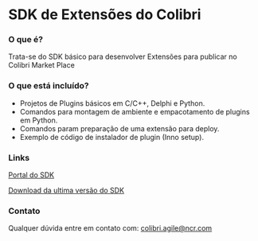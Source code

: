 # SDK de Extensões do Colibri #

### O que é? ###

Trata-se do SDK básico para desenvolver Extensões para publicar no Colibri Market Place

### O que está incluído? ###

* Projetos de Plugins básicos em C/C++, Delphi e Python.
* Comandos para montagem de ambiente e empacotamento de plugins em Python.
* Comandos param preparação de uma extensão para deploy.
* Exemplo de código de instalador de plugin (Inno setup).

### Links ###

[Portal do SDK](http://wiki.ncrcolibri.com.br/display/plugin)

[Download da ultima versão do SDK](https://github.com/ColibriAgile/sdk/archive/master.zip)

### Contato ###

Qualquer dúvida entre em contato com: colibri.agile@ncr.com
